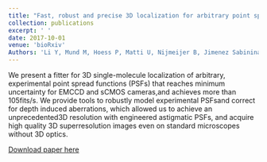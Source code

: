 ```yaml
---
title: "Fast, robust and precise 3D localization for arbitrary point spread functions"
collection: publications
excerpt: ' '
date: 2017-10-01
venue: 'bioRxiv'
Authors: 'Li Y, Mund M, Hoess P, Matti U, Nijmeijer B, Jimenez Sabinina V, Ellenberg J, Schoen I, Ries J (2017). &quot;Fast, robust and precise 3D localization for arbitrary point spread functions &quot; <i>bioRxiv</i>. 1-16.'
---
```

We present a fitter for 3D single-molecule localization of arbitrary, experimental point  spread  functions  (PSFs)  that  reaches  minimum  uncertainty  for EMCCD and sCMOS cameras,and achieves more than 105fits/s. We provide tools to robustly model experimental PSFsand correct for depth induced aberrations, which allowed us to achieve an  unprecedented3D  resolution  with  engineered  astigmatic PSFs,  and  acquire  high quality 3D superresolution images even on standard microscopes without 3D optics.

[Download paper here](http://li-lab-sustech.github.io/files/paper5.pdf)
